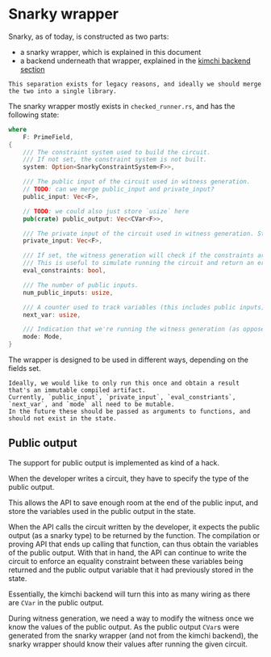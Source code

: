 # Snarky wrapper

Snarky, as of today, is constructed as two parts:

* a snarky wrapper, which is explained in this document
* a backend underneath that wrapper, explained in the [kimchi backend section](./kimchi-backend.md)

```admonish
This separation exists for legacy reasons, and ideally we should merge the two into a single library.
```

The snarky wrapper mostly exists in `checked_runner.rs`, and has the following state:

```rust
where
    F: PrimeField,
{
    /// The constraint system used to build the circuit.
    /// If not set, the constraint system is not built.
    system: Option<SnarkyConstraintSystem<F>>,

    /// The public input of the circuit used in witness generation.
    // TODO: can we merge public_input and private_input?
    public_input: Vec<F>,

    // TODO: we could also just store `usize` here
    pub(crate) public_output: Vec<CVar<F>>,

    /// The private input of the circuit used in witness generation. Still not sure what that is, or why we care about this.
    private_input: Vec<F>,

    /// If set, the witness generation will check if the constraints are satisfied.
    /// This is useful to simulate running the circuit and return an error if an assertion fails.
    eval_constraints: bool,

    /// The number of public inputs.
    num_public_inputs: usize,

    /// A counter used to track variables (this includes public inputs) as they're being created.
    next_var: usize,

    /// Indication that we're running the witness generation (as opposed to the circuit creation).
    mode: Mode,
}
```

The wrapper is designed to be used in different ways, depending on the fields set.

```admonish
Ideally, we would like to only run this once and obtain a result that's an immutable compiled artifact.
Currently, `public_input`, `private_input`, `eval_constriants`, `next_var`, and `mode` all need to be mutable.
In the future these should be passed as arguments to functions, and should not exist in the state.
```

## Public output

The support for public output is implemented as kind of a hack.

When the developer writes a circuit, they have to specify the type of the public output.

This allows the API to save enough room at the end of the public input, and store the variables used in the public output in the state.

When the API calls the circuit written by the developer, it expects the public output (as a snarky type) to be returned by the function.
The compilation or proving API that ends up calling that function, can thus obtain the variables of the public output.
With that in hand, the API can continue to write the circuit to enforce an equality constraint between these variables being returned and the public output variable that it had previously stored in the state.

Essentially, the kimchi backend will turn this into as many wiring as there are `CVar` in the public output.

During witness generation, we need a way to modify the witness once we know the values of the public output.
As the public output `CVar`s were generated from the snarky wrapper (and not from the kimchi backend), the snarky wrapper should know their values after running the given circuit.
